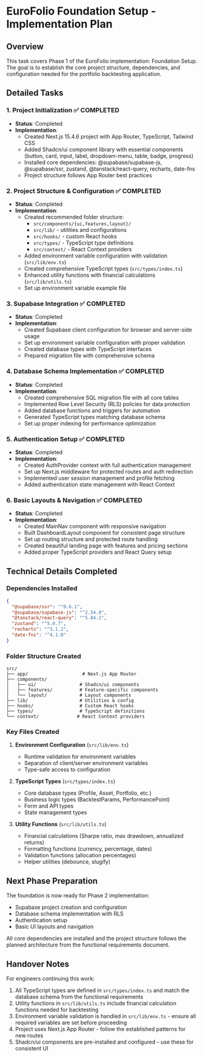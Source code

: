 # EuroFolio Foundation Setup - Implementation Plan

## Overview
This task covers Phase 1 of the EuroFolio implementation: Foundation Setup. The goal is to establish the core project structure, dependencies, and configuration needed for the portfolio backtesting application.

## Detailed Tasks

### 1. Project Initialization ✅ COMPLETED
- **Status**: Completed
- **Implementation**:
  - Created Next.js 15.4.6 project with App Router, TypeScript, Tailwind CSS
  - Added Shadcn/ui component library with essential components (button, card, input, label, dropdown-menu, table, badge, progress)
  - Installed core dependencies: @supabase/supabase-js, @supabase/ssr, zustand, @tanstack/react-query, recharts, date-fns
  - Project structure follows App Router best practices

### 2. Project Structure & Configuration ✅ COMPLETED  
- **Status**: Completed
- **Implementation**:
  - Created recommended folder structure:
    - `src/components/{ui,features,layout}/`
    - `src/lib/` - utilities and configurations
    - `src/hooks/` - custom React hooks
    - `src/types/` - TypeScript type definitions
    - `src/context/` - React Context providers
  - Added environment variable configuration with validation (`src/lib/env.ts`)
  - Created comprehensive TypeScript types (`src/types/index.ts`)
  - Enhanced utility functions with financial calculations (`src/lib/utils.ts`)
  - Set up environment variable example file

### 3. Supabase Integration ✅ COMPLETED
- **Status**: Completed
- **Implementation**:
  - Created Supabase client configuration for browser and server-side usage
  - Set up environment variable configuration with proper validation
  - Created database types with TypeScript interfaces
  - Prepared migration file with comprehensive schema

### 4. Database Schema Implementation ✅ COMPLETED
- **Status**: Completed
- **Implementation**:
  - Created comprehensive SQL migration file with all core tables
  - Implemented Row Level Security (RLS) policies for data protection
  - Added database functions and triggers for automation
  - Generated TypeScript types matching database schema
  - Set up proper indexing for performance optimization

### 5. Authentication Setup ✅ COMPLETED
- **Status**: Completed
- **Implementation**:
  - Created AuthProvider context with full authentication management
  - Set up Next.js middleware for protected routes and auth redirection
  - Implemented user session management and profile fetching
  - Added authentication state management with React Context

### 6. Basic Layouts & Navigation ✅ COMPLETED
- **Status**: Completed
- **Implementation**:
  - Created MainNav component with responsive navigation
  - Built DashboardLayout component for consistent page structure
  - Set up routing structure and protected route handling
  - Created beautiful landing page with features and pricing sections
  - Added proper TypeScript providers and React Query setup

## Technical Details Completed

### Dependencies Installed
```json
{
  "@supabase/ssr": "^0.6.1",
  "@supabase/supabase-js": "^2.54.0", 
  "@tanstack/react-query": "^5.84.2",
  "zustand": "^5.0.7",
  "recharts": "^3.1.2",
  "date-fns": "^4.1.0"
}
```

### Folder Structure Created
```
src/
├── app/                    # Next.js App Router
├── components/
│   ├── ui/                # Shadcn/ui components
│   ├── features/          # Feature-specific components
│   └── layout/            # Layout components  
├── lib/                   # Utilities & config
├── hooks/                 # Custom React hooks
├── types/                 # TypeScript definitions
└── context/              # React Context providers
```

### Key Files Created
1. **Environment Configuration** (`src/lib/env.ts`)
   - Runtime validation for environment variables
   - Separation of client/server environment variables
   - Type-safe access to configuration

2. **TypeScript Types** (`src/types/index.ts`)  
   - Core database types (Profile, Asset, Portfolio, etc.)
   - Business logic types (BacktestParams, PerformancePoint)
   - Form and API types
   - State management types

3. **Utility Functions** (`src/lib/utils.ts`)
   - Financial calculations (Sharpe ratio, max drawdown, annualized returns)
   - Formatting functions (currency, percentage, dates)
   - Validation functions (allocation percentages)
   - Helper utilities (debounce, slugify)

## Next Phase Preparation

The foundation is now ready for Phase 2 implementation:
- Supabase project creation and configuration
- Database schema implementation with RLS
- Authentication setup
- Basic UI layouts and navigation

All core dependencies are installed and the project structure follows the planned architecture from the functional requirements document.

## Handover Notes

For engineers continuing this work:
1. All TypeScript types are defined in `src/types/index.ts` and match the database schema from the functional requirements
2. Utility functions in `src/lib/utils.ts` include financial calculation functions needed for backtesting
3. Environment variable validation is handled in `src/lib/env.ts` - ensure all required variables are set before proceeding
4. Project uses Next.js App Router - follow the established patterns for new routes
5. Shadcn/ui components are pre-installed and configured - use these for consistent UI